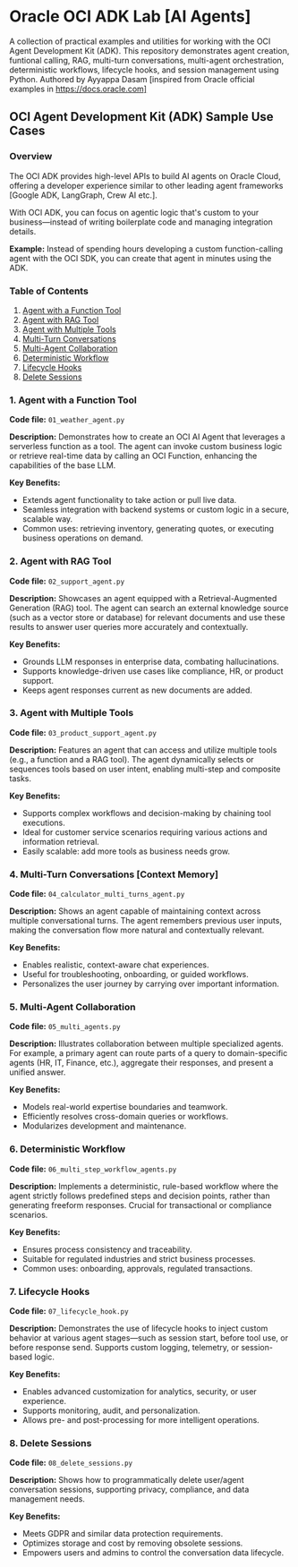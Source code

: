 # Oracle OCI ADK Lab [AI Agents]
A collection of practical examples and utilities for working with the OCI Agent Development Kit (ADK). This repository demonstrates agent creation, funtional calling, RAG, multi-turn conversations, multi-agent orchestration, deterministic workflows, lifecycle hooks, and session management using Python. Authored by Ayyappa Dasam [inspired from Oracle official examples in https://docs.oracle.com]

## OCI Agent Development Kit (ADK) Sample Use Cases

### Overview
The OCI ADK provides high-level APIs to build AI agents on Oracle Cloud, offering a developer experience similar to other leading agent frameworks [Google ADK, LangGraph, Crew AI etc.].

With OCI ADK, you can focus on agentic logic that's custom to your business—instead of writing boilerplate code and managing integration details.

**Example:**
Instead of spending hours developing a custom function-calling agent with the OCI SDK, you can create that agent in minutes using the ADK.

### Table of Contents
1. [Agent with a Function Tool](#1-agent-with-a-function-tool)
2. [Agent with RAG Tool](#2-agent-with-rag-tool)
3. [Agent with Multiple Tools](#3-agent-with-multiple-tools)
4. [Multi-Turn Conversations](#4-multi-turn-conversations)
5. [Multi-Agent Collaboration](#5-multi-agent-collaboration)
6. [Deterministic Workflow](#6-deterministic-workflow)
7. [Lifecycle Hooks](#7-lifecycle-hooks)
8. [Delete Sessions](#8-delete-sessions)

### 1. Agent with a Function Tool
**Code file:** `01_weather_agent.py`

**Description:**
Demonstrates how to create an OCI AI Agent that leverages a serverless function as a tool. The agent can invoke custom business logic or retrieve real-time data by calling an OCI Function, enhancing the capabilities of the base LLM.

**Key Benefits:**
- Extends agent functionality to take action or pull live data.
- Seamless integration with backend systems or custom logic in a secure, scalable way.
- Common uses: retrieving inventory, generating quotes, or executing business operations on demand.

### 2. Agent with RAG Tool
**Code file:** `02_support_agent.py`

**Description:**
Showcases an agent equipped with a Retrieval-Augmented Generation (RAG) tool. The agent can search an external knowledge source (such as a vector store or database) for relevant documents and use these results to answer user queries more accurately and contextually.

**Key Benefits:**
- Grounds LLM responses in enterprise data, combating hallucinations.
- Supports knowledge-driven use cases like compliance, HR, or product support.
- Keeps agent responses current as new documents are added.

### 3. Agent with Multiple Tools
**Code file:** `03_product_support_agent.py`

**Description:**
Features an agent that can access and utilize multiple tools (e.g., a function and a RAG tool). The agent dynamically selects or sequences tools based on user intent, enabling multi-step and composite tasks.

**Key Benefits:**
- Supports complex workflows and decision-making by chaining tool executions.
- Ideal for customer service scenarios requiring various actions and information retrieval.
- Easily scalable: add more tools as business needs grow.

### 4. Multi-Turn Conversations [Context Memory]
**Code file:** `04_calculator_multi_turns_agent.py`

**Description:**
Shows an agent capable of maintaining context across multiple conversational turns. The agent remembers previous user inputs, making the conversation flow more natural and contextually relevant.

**Key Benefits:**
- Enables realistic, context-aware chat experiences.
- Useful for troubleshooting, onboarding, or guided workflows.
- Personalizes the user journey by carrying over important information.

### 5. Multi-Agent Collaboration
**Code file:** `05_multi_agents.py`

**Description:**
Illustrates collaboration between multiple specialized agents. For example, a primary agent can route parts of a query to domain-specific agents (HR, IT, Finance, etc.), aggregate their responses, and present a unified answer.

**Key Benefits:**
- Models real-world expertise boundaries and teamwork.
- Efficiently resolves cross-domain queries or workflows.
- Modularizes development and maintenance.

### 6. Deterministic Workflow
**Code file:** `06_multi_step_workflow_agents.py`

**Description:**
Implements a deterministic, rule-based workflow where the agent strictly follows predefined steps and decision points, rather than generating freeform responses. Crucial for transactional or compliance scenarios.

**Key Benefits:**
- Ensures process consistency and traceability.
- Suitable for regulated industries and strict business processes.
- Common uses: onboarding, approvals, regulated transactions.

### 7. Lifecycle Hooks
**Code file:** `07_lifecycle_hook.py`

**Description:**
Demonstrates the use of lifecycle hooks to inject custom behavior at various agent stages—such as session start, before tool use, or before response send. Supports custom logging, telemetry, or session-based logic.

**Key Benefits:**
- Enables advanced customization for analytics, security, or user experience.
- Supports monitoring, audit, and personalization.
- Allows pre- and post-processing for more intelligent operations.

### 8. Delete Sessions
**Code file:** `08_delete_sessions.py`

**Description:**
Shows how to programmatically delete user/agent conversation sessions, supporting privacy, compliance, and data management needs.

**Key Benefits:**
- Meets GDPR and similar data protection requirements.
- Optimizes storage and cost by removing obsolete sessions.
- Empowers users and admins to control the conversation data lifecycle.

